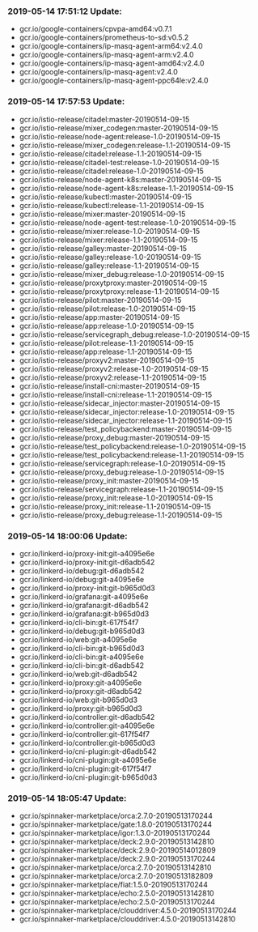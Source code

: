 ### 2019-05-14 17:51:12 Update:

- gcr.io/google-containers/cpvpa-amd64:v0.7.1
- gcr.io/google-containers/prometheus-to-sd:v0.5.2
- gcr.io/google-containers/ip-masq-agent-arm64:v2.4.0
- gcr.io/google-containers/ip-masq-agent-arm:v2.4.0
- gcr.io/google-containers/ip-masq-agent-amd64:v2.4.0
- gcr.io/google-containers/ip-masq-agent:v2.4.0
- gcr.io/google-containers/ip-masq-agent-ppc64le:v2.4.0
### 2019-05-14 17:57:53 Update:

- gcr.io/istio-release/citadel:master-20190514-09-15
- gcr.io/istio-release/mixer_codegen:master-20190514-09-15
- gcr.io/istio-release/node-agent:release-1.0-20190514-09-15
- gcr.io/istio-release/mixer_codegen:release-1.1-20190514-09-15
- gcr.io/istio-release/citadel:release-1.1-20190514-09-15
- gcr.io/istio-release/citadel-test:release-1.0-20190514-09-15
- gcr.io/istio-release/citadel:release-1.0-20190514-09-15
- gcr.io/istio-release/node-agent-k8s:master-20190514-09-15
- gcr.io/istio-release/node-agent-k8s:release-1.1-20190514-09-15
- gcr.io/istio-release/kubectl:master-20190514-09-15
- gcr.io/istio-release/kubectl:release-1.1-20190514-09-15
- gcr.io/istio-release/mixer:master-20190514-09-15
- gcr.io/istio-release/node-agent-test:release-1.0-20190514-09-15
- gcr.io/istio-release/mixer:release-1.0-20190514-09-15
- gcr.io/istio-release/mixer:release-1.1-20190514-09-15
- gcr.io/istio-release/galley:master-20190514-09-15
- gcr.io/istio-release/galley:release-1.0-20190514-09-15
- gcr.io/istio-release/galley:release-1.1-20190514-09-15
- gcr.io/istio-release/mixer_debug:release-1.0-20190514-09-15
- gcr.io/istio-release/proxytproxy:master-20190514-09-15
- gcr.io/istio-release/proxytproxy:release-1.1-20190514-09-15
- gcr.io/istio-release/pilot:master-20190514-09-15
- gcr.io/istio-release/pilot:release-1.0-20190514-09-15
- gcr.io/istio-release/app:master-20190514-09-15
- gcr.io/istio-release/app:release-1.0-20190514-09-15
- gcr.io/istio-release/servicegraph_debug:release-1.0-20190514-09-15
- gcr.io/istio-release/pilot:release-1.1-20190514-09-15
- gcr.io/istio-release/app:release-1.1-20190514-09-15
- gcr.io/istio-release/proxyv2:master-20190514-09-15
- gcr.io/istio-release/proxyv2:release-1.0-20190514-09-15
- gcr.io/istio-release/proxyv2:release-1.1-20190514-09-15
- gcr.io/istio-release/install-cni:master-20190514-09-15
- gcr.io/istio-release/install-cni:release-1.1-20190514-09-15
- gcr.io/istio-release/sidecar_injector:master-20190514-09-15
- gcr.io/istio-release/sidecar_injector:release-1.0-20190514-09-15
- gcr.io/istio-release/sidecar_injector:release-1.1-20190514-09-15
- gcr.io/istio-release/test_policybackend:master-20190514-09-15
- gcr.io/istio-release/proxy_debug:master-20190514-09-15
- gcr.io/istio-release/test_policybackend:release-1.0-20190514-09-15
- gcr.io/istio-release/test_policybackend:release-1.1-20190514-09-15
- gcr.io/istio-release/servicegraph:release-1.0-20190514-09-15
- gcr.io/istio-release/proxy_debug:release-1.0-20190514-09-15
- gcr.io/istio-release/proxy_init:master-20190514-09-15
- gcr.io/istio-release/servicegraph:release-1.1-20190514-09-15
- gcr.io/istio-release/proxy_init:release-1.0-20190514-09-15
- gcr.io/istio-release/proxy_init:release-1.1-20190514-09-15
- gcr.io/istio-release/proxy_debug:release-1.1-20190514-09-15
### 2019-05-14 18:00:06 Update:

- gcr.io/linkerd-io/proxy-init:git-a4095e6e
- gcr.io/linkerd-io/proxy-init:git-d6adb542
- gcr.io/linkerd-io/debug:git-d6adb542
- gcr.io/linkerd-io/debug:git-a4095e6e
- gcr.io/linkerd-io/proxy-init:git-b965d0d3
- gcr.io/linkerd-io/grafana:git-a4095e6e
- gcr.io/linkerd-io/grafana:git-d6adb542
- gcr.io/linkerd-io/grafana:git-b965d0d3
- gcr.io/linkerd-io/cli-bin:git-617f54f7
- gcr.io/linkerd-io/debug:git-b965d0d3
- gcr.io/linkerd-io/web:git-a4095e6e
- gcr.io/linkerd-io/cli-bin:git-b965d0d3
- gcr.io/linkerd-io/cli-bin:git-a4095e6e
- gcr.io/linkerd-io/cli-bin:git-d6adb542
- gcr.io/linkerd-io/web:git-d6adb542
- gcr.io/linkerd-io/proxy:git-a4095e6e
- gcr.io/linkerd-io/proxy:git-d6adb542
- gcr.io/linkerd-io/web:git-b965d0d3
- gcr.io/linkerd-io/proxy:git-b965d0d3
- gcr.io/linkerd-io/controller:git-d6adb542
- gcr.io/linkerd-io/controller:git-a4095e6e
- gcr.io/linkerd-io/controller:git-617f54f7
- gcr.io/linkerd-io/controller:git-b965d0d3
- gcr.io/linkerd-io/cni-plugin:git-d6adb542
- gcr.io/linkerd-io/cni-plugin:git-a4095e6e
- gcr.io/linkerd-io/cni-plugin:git-617f54f7
- gcr.io/linkerd-io/cni-plugin:git-b965d0d3
### 2019-05-14 18:05:47 Update:

- gcr.io/spinnaker-marketplace/orca:2.7.0-20190513170244
- gcr.io/spinnaker-marketplace/gate:1.8.0-20190513170244
- gcr.io/spinnaker-marketplace/igor:1.3.0-20190513170244
- gcr.io/spinnaker-marketplace/deck:2.9.0-20190513142810
- gcr.io/spinnaker-marketplace/deck:2.9.0-20190514012809
- gcr.io/spinnaker-marketplace/deck:2.9.0-20190513170244
- gcr.io/spinnaker-marketplace/orca:2.7.0-20190513142810
- gcr.io/spinnaker-marketplace/orca:2.7.0-20190513182809
- gcr.io/spinnaker-marketplace/fiat:1.5.0-20190513170244
- gcr.io/spinnaker-marketplace/echo:2.5.0-20190513142810
- gcr.io/spinnaker-marketplace/echo:2.5.0-20190513170244
- gcr.io/spinnaker-marketplace/clouddriver:4.5.0-20190513170244
- gcr.io/spinnaker-marketplace/clouddriver:4.5.0-20190513142810
